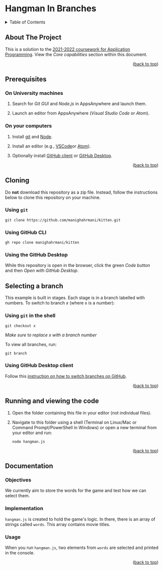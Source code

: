 # Hangman In Branches
<div id="top"></div>

<!-- TABLE OF CONTENTS -->
<details>
  <summary>Table of Contents</summary>
  <ol>
    <li><a href="#about-the-project">Prerequisites</a></li>
    <li><a href="#prerequisites">Prerequisites</a>
      <ul>
        <li><a href="#on-university-machines">On University machines</a></li>
        <li><a href="#on-your-computers">On your computers</a></li>
      </ul>
    </li>
    <li>
      <a href="#cloning">Cloning</a>
      <ul>
        <li><a href="#using-git">Using git</a></li>
        <li><a href="#using-github-cli">Using GitHub CLI</a></li>
        <li><a href="#using-github-desktop-client">Using GitHub Desktop</a></li>
      </ul>
    </li>
    <li><a href="#running-and-viewing-the-code">Running and viewing the code</a></li>
    <li>
      <a href="#documentation">Documentation</a>
      <ul>
        <li><a href="#objectives">Objectives</a></li>
        <li><a href="#implementation">Implementation</a></li>
        <li><a href="#usage">Usage</a></li>
      </ul>
    </li>
  </ol>
</details>

<!-- ABOUT THE PROJECT -->
## About The Project

This is a solution to the [2021-2022 coursework for Application Programming](https://docs.google.com/document/d/1cF3u2ldutHaBAzFOEsnVwfKrnPTylOrn-hAGFSDWca8/edit?usp). View the *Core capabilities* section within this document.

<p align="right">(<a href="#top">back to top</a>)</p>


<!-- PREREQUISITES -->
## Prerequisites

### On University machines 
  
  1. Search for *Git GUI* and *Node.js* in AppsAnywhere and launch them.
  
  1. Launch an editor from AppsAnywhere (*Visual Studio Code* or *Atom*).

### On your computers
  
  1. Install [git](https://git-scm.com/book/en/v2/Getting-Started-Installing-Git) and [Node](https://nodejs.org/en/download/).

  1. Install an editor (e.g., [VSCode](https://code.visualstudio.com)or [Atom](https://atom.io)).
  
  1. Optionally install [GitHub client](https://github.com/cli/cli) or [GitHub Desktop](https://desktop.github.com).


<p align="right">(<a href="#top">back to top</a>)</p>


<!-- CLONING -->
## Cloning

Do **not** download this repository as a zip file. 
Instead, follow the instructions below to clone this repository on your machine.

### Using `git`

  ```
  git clone https://github.com/manighahrmani/kitten.git
  ```

### Using GitHub CLI

  ```
  gh repo clone manighahrmani/kitten
  ```

### Using the GitHub Desktop

  While this repository is open in the browser, click the green *Code* button and then *Open with GitHub Desktop*.

<!-- SELECTING A BRANCH -->
## Selecting a branch
This example is built in stages. 
Each stage is in a branch labelled with numbers. 
To switch to branch *x* (where x is a number):

### Using `git` in the shell

  ```
  git checkout x
  ```
  *Make sure to replace x with a branch number* 
  
  To view all branches, run:
  
  ```
  git branch
  ```

### Using GitHub Desktop client 
Follow this [instruction on how to switch branches on GitHub](https://docs.github.com/en/desktop/contributing-and-collaborating-using-github-desktop/making-changes-in-a-branch/managing-branches#switching-between-branches).

<p align="right">(<a href="#top">back to top</a>)</p>

<!-- RUNNING AND VIEWING THE CODE -->
## Running and viewing the code

1. Open the folder containing this file in your editor (not individual files).

1. Navigate to this folder using a shell (Terminal on Linux/Mac or Command Prompt/PowerShell in Windows) or open a new terminal from your editor and run:

    ```
    node hangman.js
    ```
<p align="right">(<a href="#top">back to top</a>)</p>

<!-- DOCUMENTATION -->
## Documentation

### Objectives

We currently aim to store the words for the game and test how we can select them.

### Implementation

`hangman.js` is created to hold the game's logic. In there, there is an array of strings called `words`. 
This array contains movie titles.

### Usage

When you run `hangman.js`, two elements from `words` are selected and printed in the console.

<p align="right">(<a href="#top">back to top</a>)</p>
